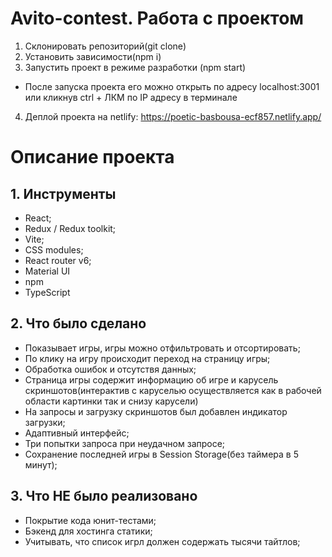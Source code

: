 # Avito-contest. Работа с проектом

1. Склонировать репозиторий(git clone)
2. Установить зависимости(npm i)
3. Запустить проект в режиме разработки (npm start)
  - После запуска проекта его можно открыть по адресу localhost:3001 или кликнув ctrl + ЛКМ по IP адресу в терминале 
4. Деплой проекта на netlify: https://poetic-basbousa-ecf857.netlify.app/
# Описание проекта

## 1. Инструменты
- React;
- Redux / Redux toolkit;
- Vite;
- CSS modules;
- React router v6;
- Material UI
- npm
- TypeScript
## 2. Что было сделано
- Показывает игры, игры можно отфильтровать и отсортировать;
- По клику на игру происходит переход на страницу игры;
- Обработка ошибок и отсутствя данных;
- Страница игры содержит информацию об игре и карусель скриншотов(интерактив с каруселью осуществляется как в рабочей области картинки так и снизу карусели)
- На запросы и загрузку скриншотов был добавлен индикатор загрузки;
- Адаптивный интерфейс;
- Три попытки запроса при неудачном запросе;
- Сохранение последней игры в Session Storage(без таймера в 5 минут);
## 3. Что НЕ было реализовано

- Покрытие кода юнит-тестами;
- Бэкенд для хостинга статики;
- Учитывать, что список игрл должен содержать тысячи тайтлов;